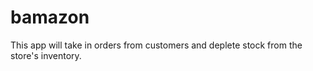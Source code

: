 # bamazon
This app will take in orders from customers and deplete stock from the store's inventory. 
